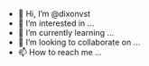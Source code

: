 - 👋 Hi, I’m @dixonvst
- 👀 I’m interested in ...
- 🌱 I’m currently learning ...
- 💞️ I’m looking to collaborate on ...
- 📫 How to reach me ...

<!---
dixonvst/dixonvst is a ✨ special ✨ repository because its `README.md` (this file) appears on your GitHub profile.
You can click the Preview link to take a look at your changes.
--->
